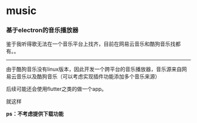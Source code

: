 
# music

### 基于electron的音乐播放器

鉴于我听得歌无法在一个音乐平台上找齐，目前在网易云音乐和酷狗音乐找都有。。

*** 

由于酷狗音乐没有linux版本，因此开发一个跨平台的音乐播放器，音乐源来自网易云音乐以及酷狗音乐（可以考虑实现插件功能添加多个音乐来源）

后续可能还会使用flutter之类的做一个app。


就这样


**ps：不考虑提供下载功能**  



